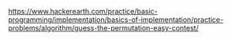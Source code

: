 https://www.hackerearth.com/practice/basic-programming/implementation/basics-of-implementation/practice-problems/algorithm/guess-the-permutation-easy-contest/
